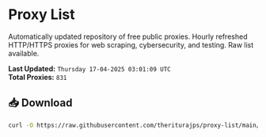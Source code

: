 # Proxy List

Automatically updated repository of free public proxies. Hourly refreshed HTTP/HTTPS proxies for web scraping, cybersecurity, and testing. Raw list available.

**Last Updated:** `Thursday 17-04-2025 03:01:09 UTC`  
**Total Proxies:** `831`

## 📥 Download
```bash
curl -O https://raw.githubusercontent.com/theriturajps/proxy-list/main/proxies.txt
